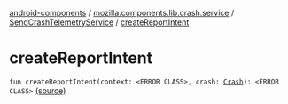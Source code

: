 [android-components](../../index.md) / [mozilla.components.lib.crash.service](../index.md) / [SendCrashTelemetryService](index.md) / [createReportIntent](./create-report-intent.md)

# createReportIntent

`fun createReportIntent(context: <ERROR CLASS>, crash: `[`Crash`](../../mozilla.components.lib.crash/-crash/index.md)`): <ERROR CLASS>` [(source)](https://github.com/mozilla-mobile/android-components/blob/master/components/lib/crash/src/main/java/mozilla/components/lib/crash/service/SendCrashTelemetryService.kt#L58)